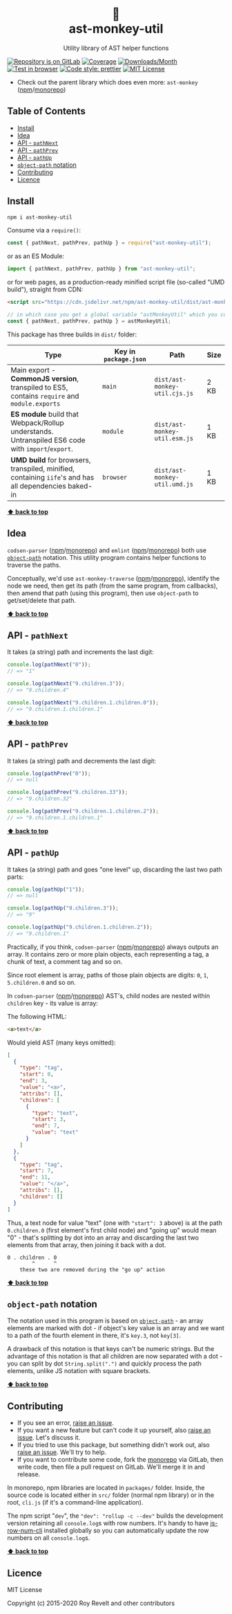 <div align="center">
  <h1>🐒<br>ast-monkey-util</h1>
</div>

<div align="center"><p>Utility library of AST helper functions</p></div>

[![Repository is on GitLab][gitlab-img]][gitlab-url]
[![Coverage][cov-img]][cov-url]
[![Downloads/Month][downloads-img]][downloads-url]
[![Test in browser][runkit-img]][runkit-url]
[![Code style: prettier][prettier-img]][prettier-url]
[![MIT License][license-img]][license-url]

- Check out the parent library which does even more: `ast-monkey` ([npm](https://www.npmjs.com/package/ast-monkey)/[monorepo](https://gitlab.com/codsen/codsen/tree/master/packages/ast-monkey/))

## Table of Contents

- [Install](#install)
- [Idea](#idea)
- [API - `pathNext`](#api-pathnext)
- [API - `pathPrev`](#api-pathprev)
- [API - `pathUp`](#api-pathup)
- [`object-path` notation](#object-path-notation)
- [Contributing](#contributing)
- [Licence](#licence)

## Install

```bash
npm i ast-monkey-util
```

Consume via a `require()`:

```js
const { pathNext, pathPrev, pathUp } = require("ast-monkey-util");
```

or as an ES Module:

```js
import { pathNext, pathPrev, pathUp } from "ast-monkey-util";
```

or for web pages, as a production-ready minified script file (so-called "UMD build"), straight from CDN:

```html
<script src="https://cdn.jsdelivr.net/npm/ast-monkey-util/dist/ast-monkey-util.umd.js"></script>
```

```js
// in which case you get a global variable "astMonkeyUtil" which you consume like this:
const { pathNext, pathPrev, pathUp } = astMonkeyUtil;
```

This package has three builds in `dist/` folder:

| Type                                                                                                    | Key in `package.json` | Path                          | Size |
| ------------------------------------------------------------------------------------------------------- | --------------------- | ----------------------------- | ---- |
| Main export - **CommonJS version**, transpiled to ES5, contains `require` and `module.exports`          | `main`                | `dist/ast-monkey-util.cjs.js` | 2 KB |
| **ES module** build that Webpack/Rollup understands. Untranspiled ES6 code with `import`/`export`.      | `module`              | `dist/ast-monkey-util.esm.js` | 1 KB |
| **UMD build** for browsers, transpiled, minified, containing `iife`'s and has all dependencies baked-in | `browser`             | `dist/ast-monkey-util.umd.js` | 1 KB |

**[⬆ back to top](#)**

## Idea

`codsen-parser` ([npm](https://www.npmjs.com/package/codsen-parser)/[monorepo](https://gitlab.com/codsen/codsen/tree/master/packages/codsen-parser/)) and `emlint` ([npm](https://www.npmjs.com/package/emlint)/[monorepo](https://gitlab.com/codsen/codsen/tree/master/packages/emlint/)) both use [`object-path`](https://www.npmjs.com/package/object-path) notation. This utility program contains helper functions to traverse the paths.

Conceptually, we'd use `ast-monkey-traverse` ([npm](https://www.npmjs.com/package/ast-monkey-traverse)/[monorepo](https://gitlab.com/codsen/codsen/tree/master/packages/ast-monkey-traverse/)), identify the node we need, then get its path (from the same program, from callbacks), then amend that path (using this program), then use `object-path` to get/set/delete that path.

**[⬆ back to top](#)**

## API - `pathNext`

It takes (a string) path and increments the last digit:

```js
console.log(pathNext("0"));
// => "1"

console.log(pathNext("9.children.3"));
// => "9.children.4"

console.log(pathNext("9.children.1.children.0"));
// => "9.children.1.children.1"
```

**[⬆ back to top](#)**

## API - `pathPrev`

It takes (a string) path and decrements the last digit:

```js
console.log(pathPrev("0"));
// => null

console.log(pathPrev("9.children.33"));
// => "9.children.32"

console.log(pathPrev("9.children.1.children.2"));
// => "9.children.1.children.1"
```

**[⬆ back to top](#)**

## API - `pathUp`

It takes (a string) path and goes "one level" up, discarding the last two path parts:

```js
console.log(pathUp("1"));
// => null

console.log(pathUp("9.children.3"));
// => "9"

console.log(pathUp("9.children.1.children.2"));
// => "9.children.1"
```

Practically, if you think, `codsen-parser` ([npm](https://www.npmjs.com/package/codsen-parser)/[monorepo](https://gitlab.com/codsen/codsen/tree/master/packages/codsen-parser/)) always outputs an array. It contains zero or more plain objects, each representing a tag, a chunk of text, a comment tag and so on.

Since root element is array, paths of those plain objects are digits: `0`, `1`, `5.children.0` and so on.

In `codsen-parser` ([npm](https://www.npmjs.com/package/codsen-parser)/[monorepo](https://gitlab.com/codsen/codsen/tree/master/packages/codsen-parser/)) AST's, child nodes are nested within `children` key - its value is array:

The following HTML:

```html
<a>text</a>
```

Would yield AST (many keys omitted):

```json
[
  {
    "type": "tag",
    "start": 0,
    "end": 3,
    "value": "<a>",
    "attribs": [],
    "children": [
      {
        "type": "text",
        "start": 3,
        "end": 7,
        "value": "text"
      }
    ]
  },
  {
    "type": "tag",
    "start": 7,
    "end": 11,
    "value": "</a>",
    "attribs": [],
    "children": []
  }
]
```

Thus, a text node for value "text" (one with `"start": 3` above) is at the path `0.children.0` (first element's first child node) and "going up" would mean "0" - that's splitting by dot into an array and discarding the last two elements from that array, then joining it back with a dot.

```
0 . children . 0
        ^      ^
    these two are removed during the "go up" action
```

**[⬆ back to top](#)**

## `object-path` notation

The notation used in this program is based on [`object-path`](https://www.npmjs.com/package/object-path) - an array elements are marked with dot - if object's key value is an array and we want to a path of the fourth element in there, it's `key.3`, not `key[3]`.

A drawback of this notation is that keys can't be numeric strings. But the advantage of this notation is that all children are now separated with a dot - you can split by dot `String.split(".")` and quickly process the path elements, unlike JS notation with square brackets.

**[⬆ back to top](#)**

## Contributing

- If you see an error, [raise an issue](<https://gitlab.com/codsen/codsen/issues/new?issue[title]=ast-monkey-util%20package%20-%20put%20title%20here&issue[description]=**Which%20package%20is%20this%20issue%20for**%3A%20%0Aast-monkey-util%0A%0A**Describe%20the%20issue%20(if%20necessary)**%3A%20%0A%0A%0A%2Fassign%20%40revelt>).
- If you want a new feature but can't code it up yourself, also [raise an issue](<https://gitlab.com/codsen/codsen/issues/new?issue[title]=ast-monkey-util%20package%20-%20put%20title%20here&issue[description]=**Which%20package%20is%20this%20issue%20for**%3A%20%0Aast-monkey-util%0A%0A**Describe%20the%20issue%20(if%20necessary)**%3A%20%0A%0A%0A%2Fassign%20%40revelt>). Let's discuss it.
- If you tried to use this package, but something didn't work out, also [raise an issue](<https://gitlab.com/codsen/codsen/issues/new?issue[title]=ast-monkey-util%20package%20-%20put%20title%20here&issue[description]=**Which%20package%20is%20this%20issue%20for**%3A%20%0Aast-monkey-util%0A%0A**Describe%20the%20issue%20(if%20necessary)**%3A%20%0A%0A%0A%2Fassign%20%40revelt>). We'll try to help.
- If you want to contribute some code, fork the [monorepo](https://gitlab.com/codsen/codsen/) via GitLab, then write code, then file a pull request on GitLab. We'll merge it in and release.

In monorepo, npm libraries are located in `packages/` folder. Inside, the source code is located either in `src/` folder (normal npm library) or in the root, `cli.js` (if it's a command-line application).

The npm script "`dev`", the `"dev": "rollup -c --dev"` builds the development version retaining all `console.log`s with row numbers. It's handy to have [js-row-num-cli](https://www.npmjs.com/package/js-row-num-cli) installed globally so you can automatically update the row numbers on all `console.log`s.

**[⬆ back to top](#)**

## Licence

MIT License

Copyright (c) 2015-2020 Roy Revelt and other contributors

[gitlab-img]: https://img.shields.io/badge/repo-on%20GitLab-brightgreen.svg?style=flat-square
[gitlab-url]: https://gitlab.com/codsen/codsen/tree/master/packages/ast-monkey-util
[cov-img]: https://img.shields.io/badge/coverage-96.88%25-brightgreen.svg?style=flat-square
[cov-url]: https://gitlab.com/codsen/codsen/tree/master/packages/ast-monkey-util
[no-deps-img]: https://img.shields.io/badge/-no%20dependencies-brightgreen?style=flat-square
[no-deps-url]: https://www.npmjs.com/package/ast-monkey-util?activeTab=dependencies
[downloads-img]: https://img.shields.io/npm/dm/ast-monkey-util.svg?style=flat-square
[downloads-url]: https://npmcharts.com/compare/ast-monkey-util
[runkit-img]: https://img.shields.io/badge/runkit-test_in_browser-a853ff.svg?style=flat-square
[runkit-url]: https://npm.runkit.com/ast-monkey-util
[prettier-img]: https://img.shields.io/badge/code_style-prettier-ff69b4.svg?style=flat-square
[prettier-url]: https://prettier.io
[license-img]: https://img.shields.io/badge/licence-MIT-51c838.svg?style=flat-square
[license-url]: https://gitlab.com/codsen/codsen/blob/master/LICENSE
